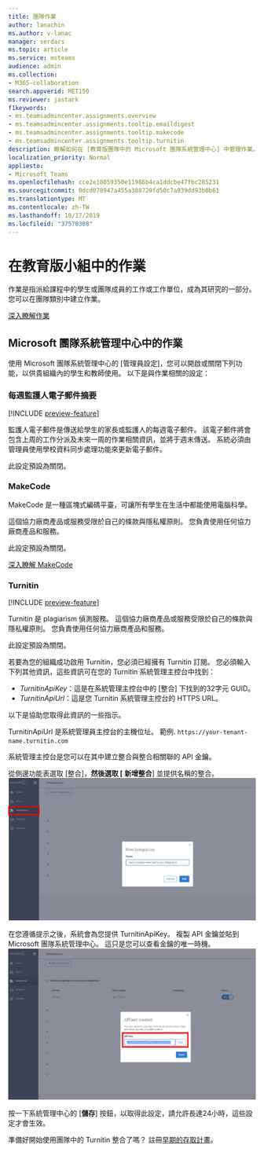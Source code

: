 ```yaml
---
title: 團隊作業
author: lanachin
ms.author: v-lanac
manager: serdars
ms.topic: article
ms.service: msteams
audience: admin
ms.collection:
- M365-collaboration
search.appverid: MET150
ms.reviewer: jastark
f1keywords:
- ms.teamsadmincenter.assignments.overview
- ms.teamsadmincenter.assignments.tooltip.emaildigest
- ms.teamsadmincenter.assignments.tooltip.makecode
- ms.teamsadmincenter.assignments.tooltip.turnitin
description: 瞭解如何在 [教育版團隊中的 Microsoft 團隊系統管理中心] 中管理作業。
localization_priority: Normal
appliesto:
- Microsoft Teams
ms.openlocfilehash: cce2e18059350e11986b4ca1ddcbe47fbc285231
ms.sourcegitcommit: 0dcd078947a455a388729fd50c7a939dd93b0b61
ms.translationtype: MT
ms.contentlocale: zh-TW
ms.lasthandoff: 10/17/2019
ms.locfileid: "37570388"
---
```

# <a name="assignments-in-teams-for-education"></a>在教育版小組中的作業

作業是指派給課程中的學生或團隊成員的工作或工作單位，成為其研究的一部分。 您可以在團隊類別中建立作業。

[深入瞭解作業](https://support.office.com/article/microsoft-teams-5aa4431a-8a3c-4aa5-87a6-b6401abea114?ui=en-US&rs=en-IE&ad=IE#ID0EAABAAA=Assignments)

## <a name="assignments-in-the-microsoft-teams-admin-center"></a>Microsoft 團隊系統管理中心中的作業

使用 Microsoft 團隊系統管理中心的 [管理員設定]，您可以開啟或關閉下列功能，以供貴組織內的學生和教師使用。 以下是與作業相關的設定：

<a name="#bkemaildigest"> </a>
### <a name="weekly-guardian-email-digest"></a>每週監護人電子郵件摘要
[!INCLUDE [preview-feature](../includes/preview-feature.md)]

監護人電子郵件是傳送給學生的家長或監護人的每週電子郵件。 該電子郵件將會包含上周的工作分派及未來一周的作業相關資訊，並將于週末傳送。 系統必須由管理員使用學校資料同步處理功能來更新電子郵件。

此設定預設為關閉。

<a name="bkmakecode"> </a>
### <a name="makecode"></a>MakeCode
MakeCode 是一種區塊式編碼平臺，可讓所有學生在生活中都能使用電腦科學。 

這個協力廠商產品或服務受限於自己的條款與隱私權原則。 您負責使用任何協力廠商產品和服務。

此設定預設為關閉。

[深入瞭解 MakeCode](https://www.microsoft.com/makecode)

<a name="#turnitin"> </a>
### <a name="turnitin"></a>Turnitin
[!INCLUDE [preview-feature](../includes/preview-feature.md)]

Turnitin 是 plagiarism 偵測服務。 這個協力廠商產品或服務受限於自己的條款與隱私權原則。 您負責使用任何協力廠商產品和服務。

此設定預設為關閉。

若要為您的組織成功啟用 Turnitin，您必須已經擁有 Turnitin 訂閱。 您必須輸入下列其他資訊，這些資訊可在您的 Turnitin 系統管理主控台中找到：

  * _TurnitinApiKey_：這是在系統管理主控台中的 [整合] 下找到的32字元 GUID。
  * _TurnitinApiUrl_：這是您 Turnitin 系統管理主控台的 HTTPS URL。

以下是協助您取得此資訊的一些指示。

TurnitinApiUrl 是系統管理員主控台的主機位址。
範例. `https://your-tenant-name.turnitin.com`

系統管理主控台是您可以在其中建立整合與整合相關聯的 API 金鑰。

從側邊功能表選取 [整合]，**然後選取 [** **新增整合**] 並提供名稱的整合。
![顯示新增整合的螢幕擷取畫面](./educationImages/Assignments_mopo_turnitin2.png)

在您遵循提示之後，系統會為您提供 TurnitinApiKey。 複製 API 金鑰並貼到 Microsoft 團隊系統管理中心。  這只是您可以查看金鑰的唯一時機。
![螢幕擷取畫面顯示覆制 API 金鑰](./educationImages/Assignments_mopo_turnitin3.png)

按一下系統管理中心的 [**儲存**] 按鈕，以取得此設定，請允許長達24小時，這些設定才會生效。

準備好開始使用團隊中的 Turnitin 整合了嗎？ 註冊[早期的存取計畫](https://www.turnitin.com/products/feedback-studio/microsoft-teams-integration)。
